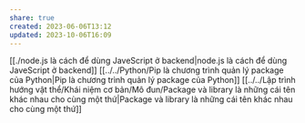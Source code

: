 ```yaml
---
share: true
created: 2023-06-06T13:12
updated: 2023-10-06T16:09
---
```

[[./node.js là cách để dùng JaveScript ở backend|node.js là cách để dùng JaveScript ở backend]]
[[../../Python/Pip là chương trình quản lý package của Python|Pip là chương trình quản lý package của Python]]
[[../../Lập trình hướng vật thể/Khái niệm cơ bản/Mô đun/Package và library là những cái tên khác nhau cho cùng một thứ|Package và library là những cái tên khác nhau cho cùng một thứ]]
